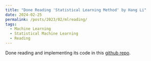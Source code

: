 ```yaml
---
title: "Done Reading 'Statistical Learning Method' by Hang Li"
date: 2024-02-25
permalink: /posts/2023/02/mlreading/
tags:
  - Machine Learning
  - Statistical Machine Learning
  - Reading
---
```


Done reading and implementing its code in this [github repo](https://github.com/fengdu78/lihang-code).
